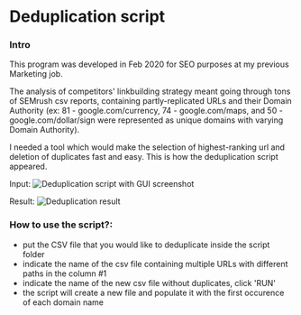 # Deduplication script

### Intro
This program was developed in Feb 2020 for SEO purposes at my previous Marketing job.

The analysis of competitors' linkbuilding strategy meant going through tons of SEMrush csv reports, containing partly-replicated URLs and their Domain Authority (ex: 81 - google.com/currency, 74 - google.com/maps, and 50 - google.com/dollar/sign were represented as unique domains with varying Domain Authority).

I needed a tool which would make the selection of highest-ranking url and deletion of duplicates fast and easy. This is how the deduplication script appeared.

Input:
   ![Deduplication script with GUI screenshot](https://i.ibb.co/sKYNqmR/Screenshot-from-2020-06-13-11-15-53.png)
   
Result:
![Deduplication result](https://i.ibb.co/6NhLBv6/Screenshot-from-2020-06-13-11-44-02.png)

### How to use the script?:
- put the CSV file that you would like to deduplicate inside the script folder
- indicate the name of the csv file containing multiple URLs with different paths in the column #1
- indicate the name of the new csv file without duplicates, click 'RUN'
- the script will create a new file and populate it with the first occurence of each domain name 

